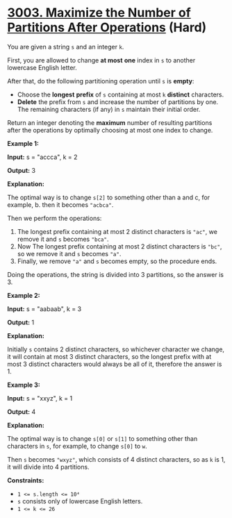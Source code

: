 # [3003. Maximize the Number of Partitions After Operations][link] (Hard)

[link]: https://leetcode.com/problems/maximize-the-number-of-partitions-after-operations/

You are given a string `s` and an integer `k`.

First, you are allowed to change **at most** **one** index in `s` to another lowercase English
letter.

After that, do the following partitioning operation until `s` is **empty**:

- Choose the **longest** **prefix** of `s` containing at most `k` **distinct** characters.
- **Delete** the prefix from `s` and increase the number of partitions by one. The remaining
characters (if any) in `s` maintain their initial order.

Return an integer denoting the **maximum** number of resulting partitions after the operations by
optimally choosing at most one index to change.

**Example 1:**

**Input:** s = "accca", k = 2

**Output:** 3

**Explanation:**

The optimal way is to change `s[2]` to something other than a and c, for example, b. then it becomes
`"acbca"`.

Then we perform the operations:

1. The longest prefix containing at most 2 distinct characters is `"ac"`, we remove it and `s`
becomes `"bca"`.
2. Now The longest prefix containing at most 2 distinct characters is `"bc"`, so we remove it and
`s` becomes `"a"`.
3. Finally, we remove `"a"` and `s` becomes empty, so the procedure ends.

Doing the operations, the string is divided into 3 partitions, so the answer is 3.

**Example 2:**

**Input:** s = "aabaab", k = 3

**Output:** 1

**Explanation:**

Initially `s` contains 2 distinct characters, so whichever character we change, it will contain at
most 3 distinct characters, so the longest prefix with at most 3 distinct characters would always be
all of it, therefore the answer is 1.

**Example 3:**

**Input:** s = "xxyz", k = 1

**Output:** 4

**Explanation:**

The optimal way is to change `s[0]` or `s[1]` to something other than characters in `s`, for
example, to change `s[0]` to `w`.

Then `s` becomes `"wxyz"`, which consists of 4 distinct characters, so as `k` is 1, it will divide
into 4 partitions.

**Constraints:**

- `1 <= s.length <= 10⁴`
- `s` consists only of lowercase English letters.
- `1 <= k <= 26`
